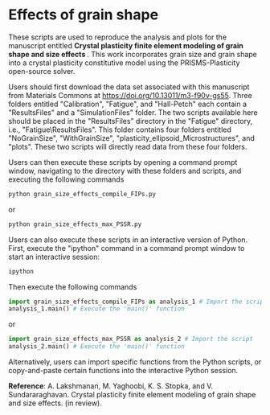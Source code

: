 # Effects of grain shape

  These scripts are used to reproduce the analysis and plots for the manuscript entitled <B> Crystal plasticity finite element modeling of grain shape and size effects </B>. This work incorporates grain size and grain shape into a crystal plasticity constitutive model using the PRISMS-Plasticity open-source solver.
  
  Users should first download the data set associated with this manuscript from Materials Commons at https://doi.org/10.13011/m3-f90v-gs55. Three folders entitled "Calibration", "Fatigue", and "Hall-Petch" each contain a "ResultsFiles" and a "SimulationFiles" folder. The two scripts available here should be placed in the "ResultsFiles" directory in the "Fatigue" directory, i.e., "Fatigue\ResultsFiles". This folder contains four folders entitled "NoGrainSize", "WithGrainSize", "plasticity_ellipsoid_Microstructures", and "plots". These two scripts will directly read data from these four folders.
  
  Users can then execute these scripts by opening a command prompt window, navigating to the directory with these folders and scripts, and executing the following commands
 
  ```bash
  python grain_size_effects_compile_FIPs.py
  ```
  or 
  ```bash
  python grain_size_effects_max_PSSR.py
  ```
  
  Users can also execute these scripts in an interactive version of Python. First, execute the "ipython" command in a command prompt window to start an interactive session:
  
  ```bash
  ipython
  ```
  
  Then execute the following commands
  
  ```python
  import grain_size_effects_compile_FIPs as analysis_1 # Import the script
  analysis_1.main() # Execute the 'main()' function
  ```
  or
  ```python
  import grain_size_effects_max_PSSR as analysis_2 # Import the script
  analysis_2.main() # Execute the 'main()' function
  ```  
  
  Alternatively, users can import specific functions from the Python scripts, or copy-and-paste certain functions into the interactive Python session.
  
    
  <B>Reference</B>:  A. Lakshmanan, M. Yaghoobi, K. S. Stopka, and V. Sundararaghavan. Crystal plasticity finite element modeling of grain shape and size effects. (in review).